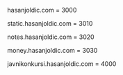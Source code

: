 hasanjoldic.com = 3000


static.hasanjoldic.com = 3010

notes.hasanjoldic.com = 3020

money.hasanjoldic.com = 3030


javnikonkursi.hasanjoldic.com = 4000
